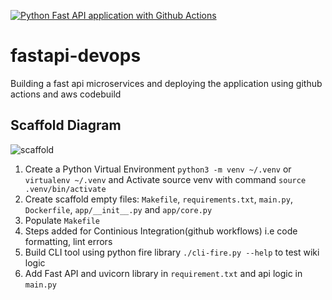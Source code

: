 [![Python Fast API application with Github Actions](https://github.com/singhakky03/fastapi-devops/actions/workflows/pipeline.yml/badge.svg)](https://github.com/singhakky03/fastapi-devops/actions/workflows/pipeline.yml)

# fastapi-devops
Building a fast api microservices and deploying the application using github actions and aws codebuild

## Scaffold Diagram 
![scaffold](https://github.com/singhakky03/fastapi-devops/assets/1935427/c96ac983-4b2d-4aa5-9d58-8389d54313dd)

1. Create a Python Virtual Environment `python3 -m venv ~/.venv` or `virtualenv ~/.venv`  and Activate source venv with command `source .venv/bin/activate`
2. Create scaffold empty files: `Makefile`, `requirements.txt`, `main.py`, `Dockerfile`, `app/__init__.py` and `app/core.py`
3. Populate `Makefile`
4. Steps added for Continious Integration(github workflows) i.e code formatting, lint errors
5. Build CLI tool using python fire library `./cli-fire.py --help` to test wiki logic
6. Add Fast API and uvicorn library in `requirement.txt` and api logic in `main.py`